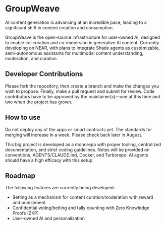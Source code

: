 # GroupWeave

AI content generation is advancing at an incredible pace, leading to a significant shift in content creation and consumption.

GroupWeave is the open-source infrastructure for user-owned AI, designed to enable co-creation and co-immersion in generative AI content. Currently developing on NEAR, with plans to integrate Shade agents as customizable, semi-autonomous assistants for multimodal content understanding, moderation, and curation.

## Developer Contributions

Please fork the repository, then create a branch and make the changes you wish to propose. Finally, make a pull request and submit for review. Code contributors have to be approved by the maintainer(s)—one at this time and two when the project has grown. 

## How to use

Do not deploy any of the apps or smart contracts yet. The standards for merging will increase in a week. Please check back later in August. 

This big project is developed as a monorepo with proper tooling, centralized documentation, and strict coding guidelines. Notes will be provided on conventions, AGENTS/CLAUDE.md, Docker, and Turborepo. AI agents should have a high efficacy with this setup. 

## Roadmap

The following features are currently being developed:

*   Betting as a mechanism for content curation/moderation with reward and punishment
*   Confidential voting/betting and tally counting with Zero Knowledge Proofs (ZKP) 
*   User-owned AI and personalization
